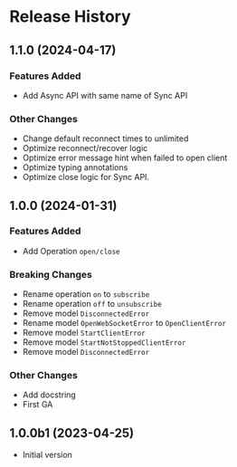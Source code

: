 # Release History

## 1.1.0 (2024-04-17)

### Features Added

- Add Async API with same name of Sync API

### Other Changes

- Change default reconnect times to unlimited
- Optimize reconnect/recover logic
- Optimize error message hint when failed to open client
- Optimize typing annotations
- Optimize close logic for Sync API.

## 1.0.0 (2024-01-31)

### Features Added

- Add Operation `open/close`

### Breaking Changes

- Rename operation `on` to `subscribe`
- Rename operation `off` to `unsubscribe`
- Remove model `DisconnectedError`
- Rename model `OpenWebSocketError` to `OpenClientError`
- Remove model `StartClientError`
- Remove model `StartNotStoppedClientError`
- Remove model `DisconnectedError`

### Other Changes

- Add docstring
- First GA

## 1.0.0b1 (2023-04-25)

- Initial version
